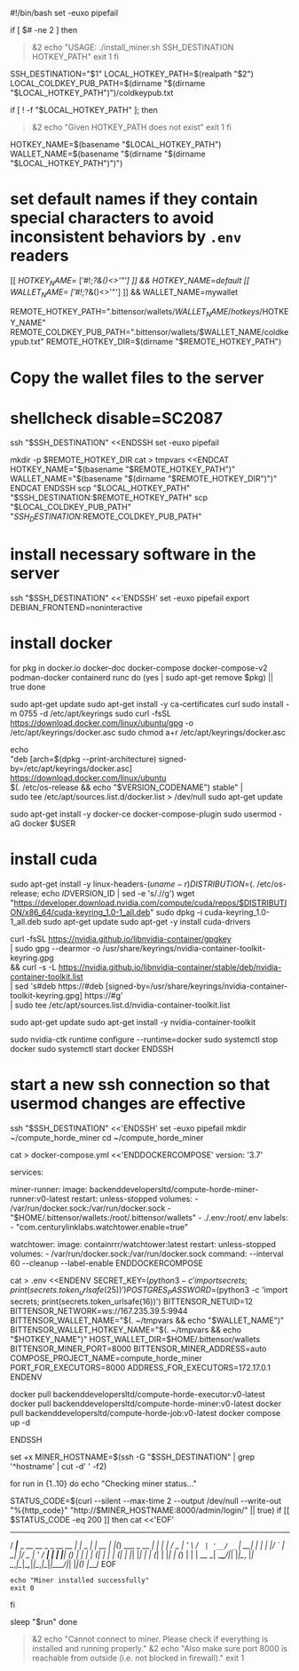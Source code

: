 #!/bin/bash
set -euxo pipefail

if [ $# -ne 2 ]
then
  >&2 echo "USAGE: ./install_miner.sh SSH_DESTINATION HOTKEY_PATH"
  exit 1
fi

SSH_DESTINATION="$1"
LOCAL_HOTKEY_PATH=$(realpath "$2")
LOCAL_COLDKEY_PUB_PATH=$(dirname "$(dirname "$LOCAL_HOTKEY_PATH")")/coldkeypub.txt

if [ ! -f "$LOCAL_HOTKEY_PATH" ]; then
  >&2 echo "Given HOTKEY_PATH does not exist"
  exit 1
fi

HOTKEY_NAME=$(basename "$LOCAL_HOTKEY_PATH")
WALLET_NAME=$(basename "$(dirname "$(dirname "$LOCAL_HOTKEY_PATH")")")

# set default names if they contain special characters to avoid inconsistent behaviors by `.env` readers
[[ $HOTKEY_NAME =~ ['$#!;*?&()<>'\"\'] ]] && HOTKEY_NAME=default
[[ $WALLET_NAME =~ ['$#!;*?&()<>'\"\'] ]] && WALLET_NAME=mywallet

REMOTE_HOTKEY_PATH=".bittensor/wallets/$WALLET_NAME/hotkeys/$HOTKEY_NAME"
REMOTE_COLDKEY_PUB_PATH=".bittensor/wallets/$WALLET_NAME/coldkeypub.txt"
REMOTE_HOTKEY_DIR=$(dirname "$REMOTE_HOTKEY_PATH")

# Copy the wallet files to the server
# shellcheck disable=SC2087
ssh "$SSH_DESTINATION" <<ENDSSH
set -euxo pipefail

mkdir -p $REMOTE_HOTKEY_DIR
cat > tmpvars <<ENDCAT
HOTKEY_NAME="$(basename "$REMOTE_HOTKEY_PATH")"
WALLET_NAME="$(basename "$(dirname "$REMOTE_HOTKEY_DIR")")"
ENDCAT
ENDSSH
scp "$LOCAL_HOTKEY_PATH" "$SSH_DESTINATION:$REMOTE_HOTKEY_PATH"
scp "$LOCAL_COLDKEY_PUB_PATH" "$SSH_DESTINATION:$REMOTE_COLDKEY_PUB_PATH"

# install necessary software in the server
ssh "$SSH_DESTINATION" <<'ENDSSH'
set -euxo pipefail
export DEBIAN_FRONTEND=noninteractive

# install docker
for pkg in docker.io docker-doc docker-compose docker-compose-v2 podman-docker containerd runc
do
  (yes | sudo apt-get remove $pkg) || true
done

sudo apt-get update
sudo apt-get install -y ca-certificates curl
sudo install -m 0755 -d /etc/apt/keyrings
sudo curl -fsSL https://download.docker.com/linux/ubuntu/gpg -o /etc/apt/keyrings/docker.asc
sudo chmod a+r /etc/apt/keyrings/docker.asc

echo \
  "deb [arch=$(dpkg --print-architecture) signed-by=/etc/apt/keyrings/docker.asc] https://download.docker.com/linux/ubuntu \
  $(. /etc/os-release && echo "$VERSION_CODENAME") stable" | \
  sudo tee /etc/apt/sources.list.d/docker.list > /dev/null
sudo apt-get update

sudo apt-get install -y docker-ce docker-compose-plugin
sudo usermod -aG docker $USER

# install cuda
sudo apt-get install -y linux-headers-$(uname -r)
DISTRIBUTION=$(. /etc/os-release; echo $ID$VERSION_ID | sed -e 's/\.//g')
wget "https://developer.download.nvidia.com/compute/cuda/repos/$DISTRIBUTION/x86_64/cuda-keyring_1.0-1_all.deb"
sudo dpkg -i cuda-keyring_1.0-1_all.deb
sudo apt-get update
sudo apt-get -y install cuda-drivers

curl -fsSL https://nvidia.github.io/libnvidia-container/gpgkey \
  | sudo gpg --dearmor -o /usr/share/keyrings/nvidia-container-toolkit-keyring.gpg \
  && curl -s -L https://nvidia.github.io/libnvidia-container/stable/deb/nvidia-container-toolkit.list \
  | sed 's#deb https://#deb [signed-by=/usr/share/keyrings/nvidia-container-toolkit-keyring.gpg] https://#g' \
  | sudo tee /etc/apt/sources.list.d/nvidia-container-toolkit.list

sudo apt-get update
sudo apt-get install -y nvidia-container-toolkit

sudo nvidia-ctk runtime configure --runtime=docker
sudo systemctl stop docker
sudo systemctl start docker
ENDSSH

# start a new ssh connection so that usermod changes are effective
ssh "$SSH_DESTINATION" <<'ENDSSH'
set -euxo pipefail
mkdir ~/compute_horde_miner
cd ~/compute_horde_miner

cat > docker-compose.yml <<'ENDDOCKERCOMPOSE'
version: '3.7'

services:

  miner-runner:
    image: backenddevelopersltd/compute-horde-miner-runner:v0-latest
    restart: unless-stopped
    volumes:
      - /var/run/docker.sock:/var/run/docker.sock
      - "$HOME/.bittensor/wallets:/root/.bittensor/wallets"
      - ./.env:/root/.env
    labels:
      - "com.centurylinklabs.watchtower.enable=true"

  watchtower:
    image: containrrr/watchtower:latest
    restart: unless-stopped
    volumes:
      - /var/run/docker.sock:/var/run/docker.sock
    command: --interval 60 --cleanup --label-enable
ENDDOCKERCOMPOSE

cat > .env <<ENDENV
SECRET_KEY=$(python3 -c 'import secrets; print(secrets.token_urlsafe(25))')
POSTGRES_PASSWORD=$(python3 -c 'import secrets; print(secrets.token_urlsafe(16))')
BITTENSOR_NETUID=12
BITTENSOR_NETWORK=ws://167.235.39.5:9944
BITTENSOR_WALLET_NAME="$(. ~/tmpvars && echo "$WALLET_NAME")"
BITTENSOR_WALLET_HOTKEY_NAME="$(. ~/tmpvars && echo "$HOTKEY_NAME")"
HOST_WALLET_DIR=$HOME/.bittensor/wallets
BITTENSOR_MINER_PORT=8000
BITTENSOR_MINER_ADDRESS=auto
COMPOSE_PROJECT_NAME=compute_horde_miner
PORT_FOR_EXECUTORS=8000
ADDRESS_FOR_EXECUTORS=172.17.0.1
ENDENV

docker pull backenddevelopersltd/compute-horde-executor:v0-latest
docker pull backenddevelopersltd/compute-horde-miner:v0-latest
docker pull backenddevelopersltd/compute-horde-job:v0-latest
docker compose up -d

ENDSSH

set +x
MINER_HOSTNAME=$(ssh -G "$SSH_DESTINATION" | grep '^hostname' | cut -d' ' -f2)

for run in {1..10}
do
  echo "Checking miner status..."

  STATUS_CODE=$(curl --silent --max-time 2 --output /dev/null --write-out "%{http_code}" "http://$MINER_HOSTNAME:8000/admin/login/" || true)
  if [[ $STATUS_CODE -eq 200 ]]
  then
    cat <<'EOF'
  ____                            _         _       _   _                 _
 / ___|___  _ __   __ _ _ __ __ _| |_ _   _| | __ _| |_(_) ___  _ __  ___| |
| |   / _ \| '_ \ / _` | '__/ _` | __| | | | |/ _` | __| |/ _ \| '_ \/ __| |
| |__| (_) | | | | (_| | | | (_| | |_| |_| | | (_| | |_| | (_) | | | \__ \_|
 \____\___/|_| |_|\__, |_|  \__,_|\__|\__,_|_|\__,_|\__|_|\___/|_| |_|___(_)
                  |___/
EOF

    echo "Miner installed successfully"
    exit 0
  fi

  sleep "$run"
done

>&2 echo "Cannot connect to miner. Please check if everything is installed and running properly."
>&2 echo "Also make sure port 8000 is reachable from outside (i.e. not blocked in firewall)."
exit 1
